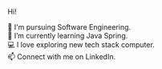 Hi! 

:ledger:    I'm pursuing Software Engineering.  
:ledger:    I’m currently learning Java Spring.  
:computer:  I love exploring new tech stack computer.  
:mailbox:   Connect with me on LinkedIn.  
